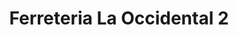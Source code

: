 ---
title: "Ferreteria La Occidental 2"
url: /mazatenango/ferreteria-la-occidental-2/
shop: Eisenwaren
---